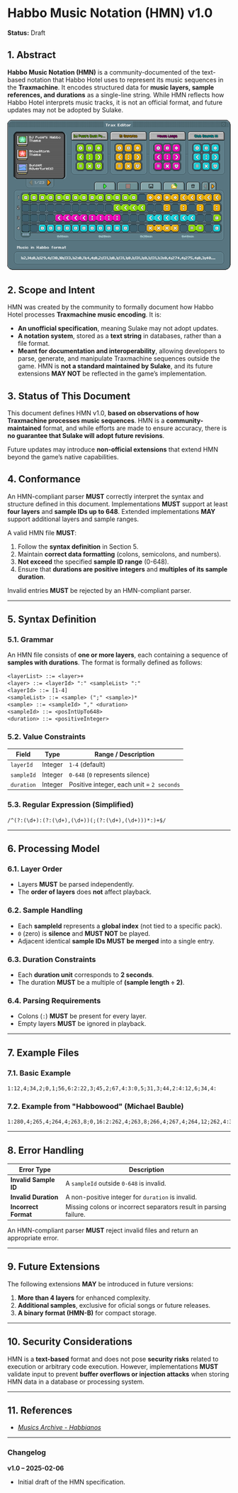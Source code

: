# **Habbo Music Notation (HMN) v1.0**  

**Status:** Draft  

## **1. Abstract**  

**Habbo Music Notation (HMN)** is a community-documented of the text-based notation that Habbo Hotel uses to represent its music sequences in the **Traxmachine**. It encodes structured data for **music layers, sample references, and durations** as a single-line string. While HMN reflects how Habbo Hotel interprets music tracks, it is not an official format, and future updates may not be adopted by Sulake.

<div align=center><img src="./img/traxmachine.png"/></div>

## **2. Scope and Intent**

HMN was created by the community to formally document how Habbo Hotel processes **Traxmachine music encoding**. It is:
- **An unofficial specification**, meaning Sulake may not adopt updates.
- **A notation system**, stored as a **text string** in databases, rather than a file format.
- **Meant for documentation and interoperability**, allowing developers to parse, generate, and manipulate Traxmachine sequences outside the game.
HMN is **not a standard maintained by Sulake**, and its future extensions **MAY NOT** be reflected in the game’s implementation.

## **3. Status of This Document**  

This document defines HMN v1.0, **based on observations of how Traxmachine processes music sequences**. HMN is a **community-maintained** format, and while efforts are made to ensure accuracy, there is **no guarantee that Sulake will adopt future revisions**.

Future updates may introduce **non-official extensions** that extend HMN beyond the game’s native capabilities.

## **4. Conformance**  

An HMN-compliant parser **MUST** correctly interpret the syntax and structure defined in this document. Implementations **MUST** support at least **four layers** and **sample IDs up to 648**. Extended implementations **MAY** support additional layers and sample ranges.  

A valid HMN file **MUST**:  
1. Follow the **syntax definition** in Section 5.  
2. Maintain **correct data formatting** (colons, semicolons, and numbers).  
3. **Not exceed** the specified **sample ID range** (0-648).  
4. Ensure that **durations are positive integers** and **multiples of its sample duration**.  

Invalid entries **MUST** be rejected by an HMN-compliant parser.

---

## **5. Syntax Definition**  
### **5.1. Grammar**  
An HMN file consists of **one or more layers**, each containing a sequence of **samples with durations**. The format is formally defined as follows:  

```ebnf
<layerList> ::= <layer>+
<layer> ::= <layerId> ":" <sampleList> ":"
<layerId> ::= [1-4]
<sampleList> ::= <sample> (";" <sample>)*
<sample> ::= <sampleId> "," <duration>
<sampleId> ::= <posIntUpTo648>
<duration> ::= <positiveInteger>
```

### **5.2. Value Constraints**  
| Field      | Type         | Range / Description                       |
|------------|--------------|-------------------------------------------|
| `layerId`  | Integer      | `1-4` (default)                           |
| `sampleId` | Integer      | `0-648` (`0` represents silence)          |
| `duration` | Integer      | Positive integer, each unit = `2 seconds` |

### **5.3. Regular Expression (Simplified)**  
```
/^(?:(\d+):(?:(\d+),(\d+))(;(?:(\d+),(\d+)))*:)+$/
```

---

## **6. Processing Model**  
### **6.1. Layer Order**  
- Layers **MUST** be parsed independently.  
- The **order of layers** does **not** affect playback.  

### **6.2. Sample Handling**  
- Each **sampleId** represents a **global index** (not tied to a specific pack).  
- `0` (zero) is **silence** and **MUST NOT** be played.  
- Adjacent identical **sample IDs MUST be merged** into a single entry.  

### **6.3. Duration Constraints**  
- Each **duration unit** corresponds to **2 seconds**.  
- The duration **MUST** be a multiple of **(sample length ÷ 2)**.  

### **6.4. Parsing Requirements**  
- Colons (`:`) **MUST** be present for every layer.  
- Empty layers **MUST** be ignored in playback.  

---

## **7. Example Files**  
### **7.1. Basic Example**  
```
1:12,4;34,2;0,1;56,6:2:22,3;45,2;67,4:3:0,5;31,3;44,2:4:12,6;34,4:
```

### **7.2. Example from "Habbowood" (Michael Bauble)**
```
1:280,4;265,4;264,4;263,8;0,16:2:262,4;263,8;266,4;267,4;264,12;262,4:3:0,4;268,8;269,4;270,4;268,8;282,4;285,4:4:0,20;74,4;75,3;81,3;0,6:
```

---

## **8. Error Handling**  
| Error Type           | Description |
|---------------------|-------------|
| **Invalid Sample ID** | A `sampleId` outside `0-648` is invalid. |
| **Invalid Duration** | A non-positive integer for `duration` is invalid. |
| **Incorrect Format** | Missing colons or incorrect separators result in parsing failure. |

An HMN-compliant parser **MUST** reject invalid files and return an appropriate error.  

---

## **9. Future Extensions**  
The following extensions **MAY** be introduced in future versions:  
1. **More than 4 layers** for enhanced complexity.
2. **Additional samples**, exclusive for oficial songs or future releases.
3. **A binary format (HMN-B)** for compact storage.

---

## **10. Security Considerations**  
HMN is a **text-based** format and does not pose **security risks** related to execution or arbitrary code execution. However, implementations **MUST** validate input to prevent **buffer overflows or injection attacks** when storing HMN data in a database or processing system.  

---

## **11. References**  
- *[Musics Archive - Habbianos](https://github.com/Habbianos/Traxmachine/blob/main/components/musics-archive/README.md)*  

---

### **Changelog**  
**v1.0 – 2025-02-06**  
- Initial draft of the HMN specification.  
